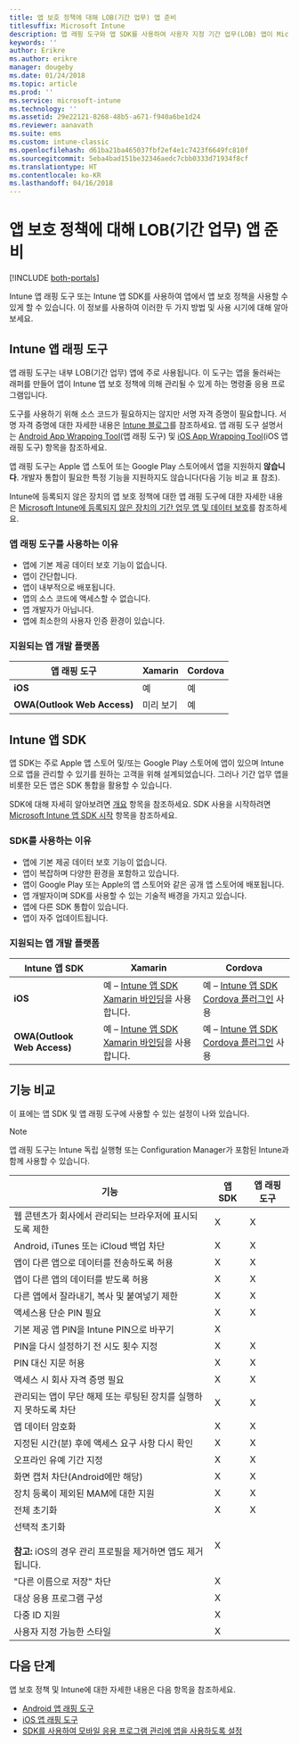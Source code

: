 ```yaml
---
title: 앱 보호 정책에 대해 LOB(기간 업무) 앱 준비
titlesuffix: Microsoft Intune
description: 앱 래핑 도구와 앱 SDK를 사용하여 사용자 지정 기간 업무(LOB) 앱이 Microsoft Intune에서 앱 보호 정책을 사용하게 할 수 있습니다.
keywords: ''
author: Erikre
ms.author: erikre
manager: dougeby
ms.date: 01/24/2018
ms.topic: article
ms.prod: ''
ms.service: microsoft-intune
ms.technology: ''
ms.assetid: 29e22121-8268-48b5-a671-f940a6be1d24
ms.reviewer: aanavath
ms.suite: ems
ms.custom: intune-classic
ms.openlocfilehash: d61ba21ba465037fbf2ef4e1c7423f6649fc810f
ms.sourcegitcommit: 5eba4bad151be32346aedc7cbb0333d71934f8cf
ms.translationtype: HT
ms.contentlocale: ko-KR
ms.lasthandoff: 04/16/2018
---
```

# <a name="prepare-line-of-business-apps-for-app-protection-policies"></a>앱 보호 정책에 대해 LOB(기간 업무) 앱 준비

[!INCLUDE [both-portals](./includes/note-for-both-portals.md)]

Intune 앱 래핑 도구 또는 Intune 앱 SDK를 사용하여 앱에서 앱 보호 정책을 사용할 수 있게 할 수 있습니다. 이 정보를 사용하여 이러한 두 가지 방법 및 사용 시기에 대해 알아보세요.

## <a name="intune-app-wrapping-tool"></a>Intune 앱 래핑 도구
앱 래핑 도구는 내부 LOB(기간 업무) 앱에 주로 사용됩니다. 이 도구는 앱을 둘러싸는 래퍼를 만들어 앱이 Intune 앱 보호 정책에 의해 관리될 수 있게 하는 명령줄 응용 프로그램입니다.

도구를 사용하기 위해 소스 코드가 필요하지는 않지만 서명 자격 증명이 필요합니다. 서명 자격 증명에 대한 자세한 내용은 [Intune 블로그](https://blogs.technet.microsoft.com/enterprisemobility/2015/02/25/how-to-obtain-the-prerequisites-for-the-intune-app-wrapping-tool-for-ios/)를 참조하세요. 앱 래핑 도구 설명서는 [Android App Wrapping Tool](app-wrapper-prepare-android.md)(앱 래핑 도구) 및 [iOS App Wrapping Tool](app-wrapper-prepare-ios.md)(iOS 앱 래핑 도구) 항목을 참조하세요.

앱 래핑 도구는 Apple 앱 스토어 또는 Google Play 스토어에서 앱을 지원하지 **않습니다**. 개발자 통합이 필요한 특정 기능을 지원하지도 않습니다(다음 기능 비교 표 참조).


Intune에 등록되지 않은 장치의 앱 보호 정책에 대한 앱 래핑 도구에 대한 자세한 내용은 [Microsoft Intune에 등록되지 않은 장치의 기간 업무 앱 및 데이터 보호](/intune-classic/deploy-use/protect-line-of-business-apps-and-data-on-devices-not-enrolled-in-microsoft-intune)를 참조하세요.

### <a name="reasons-to-use-the-app-wrapping-tool"></a>앱 래핑 도구를 사용하는 이유
* 앱에 기본 제공 데이터 보호 기능이 없습니다.
* 앱이 간단합니다.
* 앱이 내부적으로 배포됩니다.
* 앱의 소스 코드에 액세스할 수 없습니다.
* 앱 개발자가 아닙니다.
* 앱에 최소한의 사용자 인증 환경이 있습니다.


### <a name="supported-app-development-platforms"></a>지원되는 앱 개발 플랫폼

|**앱 래핑 도구** | **Xamarin** |**Cordova** |
|------|----|----|
|**iOS** |예|예|
|**OWA(Outlook Web Access)**| 미리 보기 |예|

## <a name="intune-app-sdk"></a>Intune 앱 SDK
앱 SDK는 주로 Apple 앱 스토어 및/또는 Google Play 스토어에 앱이 있으며 Intune으로 앱을 관리할 수 있기를 원하는 고객을 위해 설계되었습니다. 그러나 기간 업무 앱을 비롯한 모든 앱은 SDK 통합을 활용할 수 있습니다.

SDK에 대해 자세히 알아보려면 [개요](app-sdk.md) 항목을 참조하세요. SDK 사용을 시작하려면 [Microsoft Intune 앱 SDK 시작](app-sdk-get-started.md) 항목을 참조하세요.

### <a name="reasons-to-use-the-sdk"></a>SDK를 사용하는 이유
* 앱에 기본 제공 데이터 보호 기능이 없습니다.
* 앱이 복잡하며 다양한 환경을 포함하고 있습니다.
* 앱이 Google Play 또는 Apple의 앱 스토어와 같은 공개 앱 스토어에 배포됩니다.
* 앱 개발자이며 SDK를 사용할 수 있는 기술적 배경을 가지고 있습니다.
* 앱에 다른 SDK 통합이 있습니다.
* 앱이 자주 업데이트됩니다.

### <a name="supported-app-development-platforms"></a>지원되는 앱 개발 플랫폼

|**Intune 앱 SDK** |**Xamarin** |**Cordova**
|------|----|----|
|**iOS**|예 – [Intune 앱 SDK Xamarin 바인딩](app-sdk-xamarin.md)을 사용합니다.|예 – [Intune 앱 SDK Cordova 플러그인](app-sdk-cordova.md) 사용|
|**OWA(Outlook Web Access)**| 예 – [Intune 앱 SDK Xamarin 바인딩](app-sdk-xamarin.md)을 사용합니다.|예 – [Intune 앱 SDK Cordova 플러그인](app-sdk-cordova.md) 사용|

## <a name="feature-comparison"></a>기능 비교
이 표에는 앱 SDK 및 앱 래핑 도구에 사용할 수 있는 설정이 나와 있습니다.

> [!NOTE]
> 앱 래핑 도구는 Intune 독립 실행형 또는 Configuration Manager가 포함된 Intune과 함께 사용할 수 있습니다.

|                                                         기능                                                          | 앱 SDK | 앱 래핑 도구 |
|--------------------------------------------------------------------------------------------------------------------------|---------|-------------------|
|                              웹 콘텐츠가 회사에서 관리되는 브라우저에 표시되도록 제한                              |    X    |         X         |
|                                        Android, iTunes 또는 iCloud 백업 차단                                        |    X    |         X         |
|                                         앱이 다른 앱으로 데이터를 전송하도록 허용                                         |    X    |         X         |
|                                        앱이 다른 앱의 데이터를 받도록 허용                                         |    X    |         X         |
|                                      다른 앱에서 잘라내기, 복사 및 붙여넣기 제한                                       |    X    |         X         |
|                                              액세스용 단순 PIN 필요                                               |    X    |         X         |
|                                         기본 제공 앱 PIN을 Intune PIN으로 바꾸기                                         |    X    |                   |
|                                     PIN을 다시 설정하기 전 시도 횟수 지정                                      |    X    |         X         |
|                                             PIN 대신 지문 허용                                             |    X    |         X         |
|                                         액세스 시 회사 자격 증명 필요                                         |    X    |         X         |
|                             관리되는 앱이 무단 해제 또는 루팅된 장치를 실행하지 못하도록 차단                              |    X    |         X         |
|                                                     앱 데이터 암호화                                                     |    X    |         X         |
|                           지정된 시간(분) 후에 액세스 요구 사항 다시 확인                            |    X    |         X         |
|                                             오프라인 유예 기간 지정                                             |    X    |         X         |
|                                           화면 캡처 차단(Android에만 해당)                                            |    X    |         X         |
|                                        장치 등록이 제외된 MAM에 대한 지원                                         |    X    |         X         |
|                                                        전체 초기화                                                         |    X    |         X         |
| 선택적 초기화 <br></br><strong>참고:</strong> iOS의 경우 관리 프로필을 제거하면 앱도 제거됩니다. |    X    |                   |
|                                                    "다른 이름으로 저장" 차단                                                     |    X    |                   |
|                                            대상 응용 프로그램 구성                                            |    X    |                   |
|                                                다중 ID 지원                                                |    X    |                   |
|                                                    사용자 지정 가능한 스타일                                                    |    X    |                   |

## <a name="next-steps"></a>다음 단계

앱 보호 정책 및 Intune에 대한 자세한 내용은 다음 항목을 참조하세요.

  -  [Android 앱 래핑 도구](app-wrapper-prepare-android.md)</br>
  - [iOS 앱 래핑 도구](app-wrapper-prepare-ios.md)</br>
  - [SDK를 사용하여 모바일 응용 프로그램 관리에 앱을 사용하도록 설정](/intune-classic/deploy-use/use-the-sdk-to-enable-apps-for-mobile-application-management)
